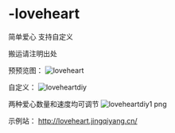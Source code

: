# -loveheart
简单爱心 支持自定义 

搬运请注明出处

预预览图：
![loveheart](https://user-images.githubusercontent.com/72309990/201514699-c6f39367-3eb1-464b-9f81-70e696b72a9e.png)

自定义：
![loveheartdiy](https://user-images.githubusercontent.com/72309990/201514888-3a620d26-7e8b-4e36-ad1a-1d7b65094b83.png)

两种爱心数量和速度均可调节
![loveheartdiy1 png](https://user-images.githubusercontent.com/72309990/201514898-56262e77-6405-4f00-bf48-2aba505e8c2f.png)

示例站：
http://loveheart.jingqiyang.cn/
